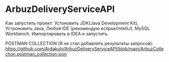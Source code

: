 # ArbuzDeliveryServiceAPI

Как запустить проект: Устоновить JDK(Java Development Kit), Устроновить Java, Любой IDE (рекомендую eclipse/IntelliJ), MySQL Workbench. Импортировать в IDEA и запустить.
          

POSTMAN COLLECTION (Я не стал добавлять результаты запросов): https://github.com/Ardakuly/ArbuzDeliveryServiceAPI/blob/main/ArbuzCollection.postman_collection.json 

